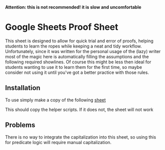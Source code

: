 **Attention: this is not recommended! it is slow and uncomfortable**

# Google Sheets Proof Sheet
This sheet is designed to allow for quick trial and error of proofs, helping students to learn the ropes while keeping a neat and tidy workflow. 
Unfortunately, since it was written for the personal usage of the (lazy) writer most of the magic here is automatically filling the assumptions and the following required showlines. 
Of course this might be less then ideal for students wanting to use it to learn them for the first time, so maybe consider not using it until you've got a better practice with those rules.

## Installation
To use simply make a copy of the following [sheet](https://docs.google.com/spreadsheets/d/1b7vwRbddgI9EFyGMT_7VDkoDRKBldkhzJD34540Ghxo/edit?usp=sharing)

This should copy the helper scripts. If it does not, the sheet will not work 

## Problems

There is no way to integrate the capitalization into this sheet, so using this for predicate logic will require manual capitalization.

